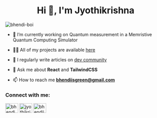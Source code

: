 <h1 align="center">Hi 👋, I'm Jyothikrishna</h1>
<!-- <h3 align="center">A passionate frontend developer from India</h3> -->

<p align="left"> <img src="https://komarev.com/ghpvc/?username=bhendi-boi&label=Profile%20views&color=0e75b6&style=flat" alt="bhendi-boi" /> </p>


- 🔭 I’m currently working on Quantum measurement in a Memristive Quantum Computing Simulator

- 👨‍💻 All of my projects are available [here](https://jyothikrishna.vercel.app/)

- 📝 I regularly write articles on [dev community](https://dev.to/bhendi)

- 💬 Ask me about **React** and **TailwindCSS**

- 📫 How to reach me **bhendiisgreen@gmail.com**

<h3 align="left">Connect with me:</h3>
<p align="left">
<a href="https://dev.to/bhendi" target="blank"><img align="center" src="https://raw.githubusercontent.com/rahuldkjain/github-profile-readme-generator/master/src/images/icons/Social/devto.svg" alt="bhendi" height="30" width="40" /></a>
<a href="https://linkedin.com/in/jyothikrishnasajja" target="blank"><img align="center" src="https://raw.githubusercontent.com/rahuldkjain/github-profile-readme-generator/master/src/images/icons/Social/linked-in-alt.svg" alt="jyothikrishnasajja" height="30" width="40" /></a>
<a href="https://www.leetcode.com/bhendiisgreen" target="blank"><img align="center" src="https://raw.githubusercontent.com/rahuldkjain/github-profile-readme-generator/master/src/images/icons/Social/leet-code.svg" alt="bhendiisgreen" height="30" width="40" /></a>
</p>
